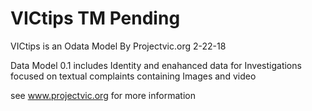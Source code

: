 # VICtips  TM Pending 
VICtips is an Odata Model By Projectvic.org  2-22-18

Data Model 0.1 includes Identity and enahanced data for Investigations focused on textual complaints containing Images and video 

see www.projectvic.org   for more information 
